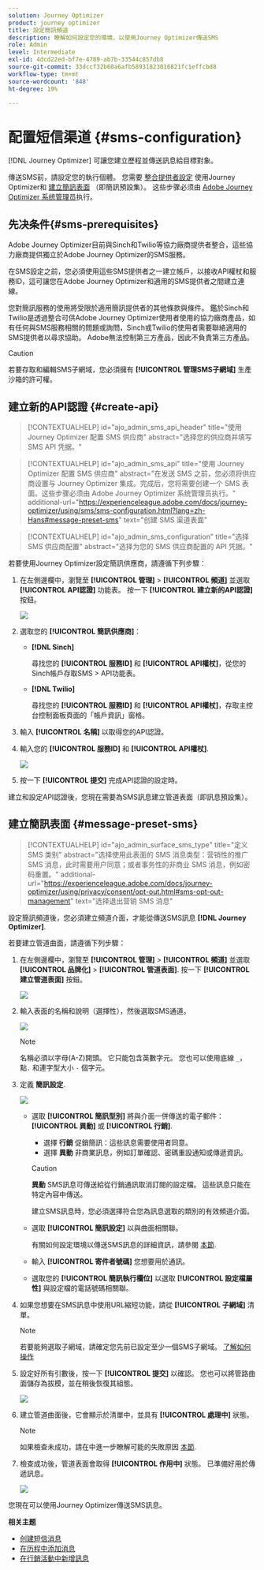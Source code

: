 ```yaml
---
solution: Journey Optimizer
product: journey optimizer
title: 設定簡訊頻道
description: 瞭解如何設定您的環境，以使用Journey Optimizer傳送SMS
role: Admin
level: Intermediate
exl-id: 4dcd22ed-bf7e-4789-ab7b-33544c857db8
source-git-commit: 33dccf32b60a6afb58931823016821fc1effcbd8
workflow-type: tm+mt
source-wordcount: '848'
ht-degree: 19%

---
```


# 配置短信渠道 {#sms-configuration}

[!DNL Journey Optimizer] 可讓您建立歷程並傳送訊息給目標對象。

傳送SMS前，請設定您的執行個體。 您需要 [整合提供者設定](#create-api) 使用Journey Optimizer和 [建立簡訊表面](#message-preset-sms) （即簡訊預設集）。 这些步骤必须由 [Adobe Journey Optimizer 系统管理员](../start/path/administrator.md)执行。

## 先决条件{#sms-prerequisites}

Adobe Journey Optimizer目前與Sinch和Twilio等協力廠商提供者整合，這些協力廠商提供獨立於Adobe Journey Optimizer的SMS服務。

在SMS設定之前，您必須使用這些SMS提供者之一建立帳戶，以接收API權杖和服務ID，這可讓您在Adobe Journey Optimizer和適用的SMS提供者之間建立連線。

您對簡訊服務的使用將受限於適用簡訊提供者的其他條款與條件。 鑑於Sinch和Twilio是透過整合可供Adobe Journey Optimizer使用者使用的協力廠商產品，如有任何與SMS服務相關的問題或詢問，Sinch或Twilio的使用者需要聯絡適用的SMS提供者以尋求協助。 Adobe無法控制第三方產品，因此不負責第三方產品。

>[!CAUTION]
>
>若要存取和編輯SMS子網域，您必須擁有 **[!UICONTROL 管理SMS子網域]** 生產沙箱的許可權。

## 建立新的API認證 {#create-api}

>[!CONTEXTUALHELP]
>id="ajo_admin_sms_api_header"
>title="使用 Journey Optimizer 配置 SMS 供应商"
>abstract="选择您的供应商并填写 SMS API 凭据。"

>[!CONTEXTUALHELP]
>id="ajo_admin_sms_api"
>title="使用 Journey Optimizer 配置 SMS 供应商"
>abstract="在发送 SMS 之前，您必须将供应商设置与 Journey Optimizer 集成。完成后，您将需要创建一个 SMS 表面。这些步骤必须由 Adobe Journey Optimizer 系统管理员执行。"
>additional-url="https://experienceleague.adobe.com/docs/journey-optimizer/using/sms/sms-configuration.html?lang=zh-Hans#message-preset-sms" text="创建 SMS 渠道表面"

>[!CONTEXTUALHELP]
>id="ajo_admin_sms_configuration"
>title="选择 SMS 供应商配置"
>abstract="选择为您的 SMS 供应商配置的 API 凭据。"

若要使用Journey Optimizer設定簡訊供應商，請遵循下列步驟：

1. 在左側邊欄中，瀏覽至 **[!UICONTROL 管理]** > **[!UICONTROL 頻道]** 並選取 **[!UICONTROL API認證]** 功能表。 按一下 **[!UICONTROL 建立新的API認證]** 按鈕。

   ![](assets/sms_6.png)

1. 選取您的 **[!UICONTROL 簡訊供應商]**：

   * **[!DNL Sinch]**

      尋找您的 **[!UICONTROL 服務ID]** 和 **[!UICONTROL API權杖]**，從您的Sinch帳戶存取SMS > API功能表。

   * **[!DNL Twilio]**

      尋找您的 **[!UICONTROL 服務ID]** 和 **[!UICONTROL API權杖]**，存取主控台控制面板頁面的「帳戶資訊」窗格。


1. 輸入 **[!UICONTROL 名稱]** 以取得您的API認證。

1. 輸入您的 **[!UICONTROL 服務ID]** 和 **[!UICONTROL API權杖]**.

   ![](assets/sms_7.png)

1. 按一下 **[!UICONTROL 提交]** 完成API認證的設定時。

建立和設定API認證後，您現在需要為SMS訊息建立管道表面（即訊息預設集）。

## 建立簡訊表面 {#message-preset-sms}

>[!CONTEXTUALHELP]
>id="ajo_admin_surface_sms_type"
>title="定义 SMS 类别"
>abstract="选择使用此表面的 SMS 消息类型：营销性的推广 SMS 消息，此时需要用户同意；或者事务性的非商业 SMS 消息，例如密码重置。"
>additional-url="https://experienceleague.adobe.com/docs/journey-optimizer/using/privacy/consent/opt-out.html#sms-opt-out-management" text="选择退出营销 SMS 消息"

設定簡訊頻道後，您必須建立頻道介面，才能從傳送SMS訊息 **[!DNL Journey Optimizer]**.

若要建立管道曲面，請遵循下列步驟：

1. 在左側邊欄中，瀏覽至 **[!UICONTROL 管理]** > **[!UICONTROL 頻道]** 並選取 **[!UICONTROL 品牌化]** > **[!UICONTROL 管道表面]**. 按一下 **[!UICONTROL 建立管道表面]** 按鈕。

   ![](assets/preset-create.png)

1. 輸入表面的名稱和說明（選擇性），然後選取SMS通道。

   ![](assets/sms_preset.png)

   >[!NOTE]
   >
   > 名稱必須以字母(A-Z)開頭。 它只能包含英數字元。 您也可以使用底線 `_`，點`.` 和連字型大小 `-` 個字元。

1. 定義 **簡訊設定**.

   ![](assets/preset-sms.png)

   * 選取 **[!UICONTROL 簡訊型別]** 將與介面一併傳送的電子郵件： **[!UICONTROL 異動]** 或 **[!UICONTROL 行銷]**.

      * 選擇 **行銷** 促銷簡訊：這些訊息需要使用者同意。
      * 選擇 **異動** 非商業訊息，例如訂單確認、密碼重設通知或傳遞資訊。

      >[!CAUTION]
      >
      >**異動** SMS訊息可傳送給從行銷通訊取消訂閱的設定檔。 這些訊息只能在特定內容中傳送。

      建立SMS訊息時，您必須選擇符合您為訊息選取的類別的有效頻道介面。

   * 選取 **[!UICONTROL 簡訊設定]** 以與曲面相關聯。

      有關如何設定環境以傳送SMS訊息的詳細資訊，請參閱 [本節](#create-api).

   * 輸入 **[!UICONTROL 寄件者號碼]** 您&#x200B;想要用於通訊。

   * 選取您的 **[!UICONTROL 簡訊執行欄位]** 以選取 **[!UICONTROL 設定檔屬性]** 與設定檔的電話號碼相關聯。


1. 如果您想要在SMS訊息中使用URL縮短功能，請從 **[!UICONTROL 子網域]** 清單。

   >[!NOTE]
   >
   >若要能夠選取子網域，請確定您先前已設定至少一個SMS子網域。 [了解如何操作](sms-subdomains.md)

1. 設定好所有引數後，按一下 **[!UICONTROL 提交]** 以確認。 您也可以將管路曲面儲存為拔模，並在稍後恢復其組態。

   ![](assets/sms_preset_2.png)

1. 建立管道曲面後，它會顯示於清單中，並具有 **[!UICONTROL 處理中]** 狀態。

   >[!NOTE]
   >
   >如果檢查未成功，請在中進一步瞭解可能的失敗原因 [本節](#monitor-channel-surfaces).

1. 檢查成功後，管道表面會取得 **[!UICONTROL 作用中]** 狀態。 已準備好用於傳遞訊息。

   ![](assets/preset-active.png)

您現在可以使用Journey Optimizer傳送SMS訊息。

**相关主题**

* [创建短信消息](create-sms.md)
* [在历程中添加消息](../building-journeys/journeys-message.md)
* [在行銷活動中新增訊息](../campaigns/create-campaign.md)

